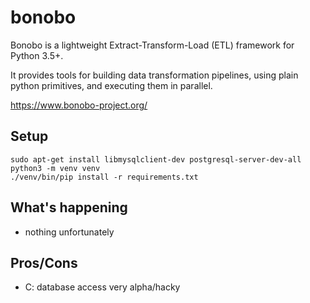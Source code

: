# bonobo

Bonobo is a lightweight Extract-Transform-Load (ETL) framework for Python 3.5+.

It provides tools for building data transformation pipelines, using plain
python primitives, and executing them in parallel.

https://www.bonobo-project.org/

## Setup

```
sudo apt-get install libmysqlclient-dev postgresql-server-dev-all
python3 -m venv venv
./venv/bin/pip install -r requirements.txt
```

## What's happening

* nothing unfortunately

## Pros/Cons

* C: database access very alpha/hacky

